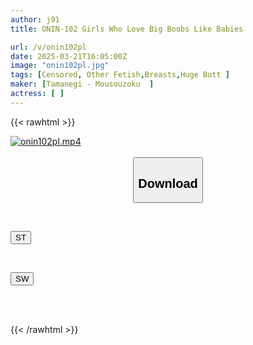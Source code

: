 ```yaml
---
author: j91
title: ONIN-102 Girls Who Love Big Boobs Like Babies

url: /v/onin102pl
date: 2025-03-21T16:05:00Z
image: "onin102pl.jpg"
tags: [Censored, Other Fetish,Breasts,Huge Butt	]
maker: [Tamanegi - Mousouzoku  ]
actress: [ ]
---
```



{{< rawhtml >}}

<div class="video" data-videoid="eKLPaPJ0QmFYbzM">
    <a href="javascript:;">
        <img src="/v/onin102pl/onin102pl.jpg" width="WIDTH" height="HEIGHT" alt="onin102pl.mp4" loading="lazy">
    </a>
</div>

<script type="text/javascript" src="https://j91.asia/asset/on-demand-st.js"></script>

<br>
  <link rel="stylesheet" href="https://j91.asia/asset/bs5.css">
  
  <center>
  <button class="btn btn-primary" type="button" data-bs-toggle="collapse" data-bs-target=".multi-collapse" aria-expanded="false" aria-controls="multiCollapseExample1 multiCollapseExample2"><h2>Download</h2></button></center>
</p>
<div class="row">
  <div class="col">
    <div class="collapse multi-collapse" id="multiCollapseExample1">
      <div class="card card-body">
	      	      <br>
<div class="buttons">  
<p><a href="/v/onin102pl/st.html" target="_blank"><button class="btn-hover color-3"><i class="fa fa-download"></i> ST</button></a></p></div>
    </div>
  </div>
</div>
  <div class="col">
    <div class="collapse multi-collapse" id="multiCollapseExample2">
      <div class="card card-body">
	      <br>
<div class="buttons">
<p><a href="/v/onin102pl/sw.html" target="_blank"><button class="btn-hover color-2"><i class="fa fa-download"></i> SW</button></a></p></div>
<br><br>
      </div>
    </div>
  </div>
</div>

{{< /rawhtml >}}